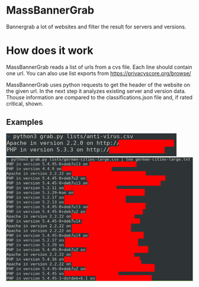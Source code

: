 # MassBannerGrab

Bannergrab a lot of websites and filter the result for servers and versions.

# How does it work

MassBannerGrab reads a list of urls from a cvs file.
Each line should contain one url. 
You can also use list exports from https://privacyscore.org/browse/

MassBannerGrab uses python requests to get the header of the website on the given url. 
In the next step it analyzes existing server and version data.
Thouse information are compared to the classifications.json file and, if rated critical, shown.

## Examples

![Alt text](/screenshots/example_1.png?raw=true "Testing anti-virus websites")
![Alt text](/screenshots/example_2.png?raw=true "Testing german cities")

